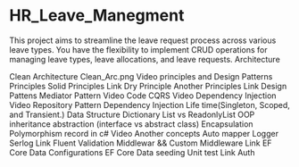 # HR_Leave_Manegment
This project aims to streamline the leave request process across various leave types. You have the flexibility to implement CRUD operations for managing leave types, leave allocations, and leave requests.
Architecture 

Clean Architecture
Clean_Arc.png 
Video
principles and Design Patterns 
Principles
Solid Principles  Link
Dry Principle
Another Principles Link
Design Pattens
Mediator Pattern Video Code
CQRS Video
Dependency Injection Video
Repository Pattern
Dependency Injection Life time(Singleton, Scoped, and Transient.)
Data Structure
Dictionary
List vs ReadonlyList
OOP
inheritance 
abstraction (interface vs abstract class)
Encapsulation
Polymorphism
record in c#  Video
Another concepts
Auto mapper
Logger 
Serlog Link 
Fluent Validation
Middlewar && Custom Middleware Link
EF Core Data Configurations
EF Core Data seeding
Unit test Link
Auth
